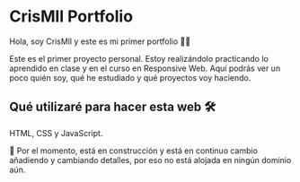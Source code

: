 # CrisMll Portfolio
Hola, soy CrisMll y este es mi primer portfolio 👩‍💻
<p>Este es el primer proyecto personal. Estoy realizándolo practicando lo aprendido en clase y en el curso en Responsive Web.
Aquí podrás ver un poco quién soy, qué he estudiado y qué proyectos voy haciendo.</p>

<h2>Qué utilizaré para hacer esta web 🛠️</h2>

HTML, CSS y JavaScript.

🚧 Por el momento, está en construcción y está en continuo cambio añadiendo y cambiando detalles, por eso no está alojada en ningún dominio aún. 
